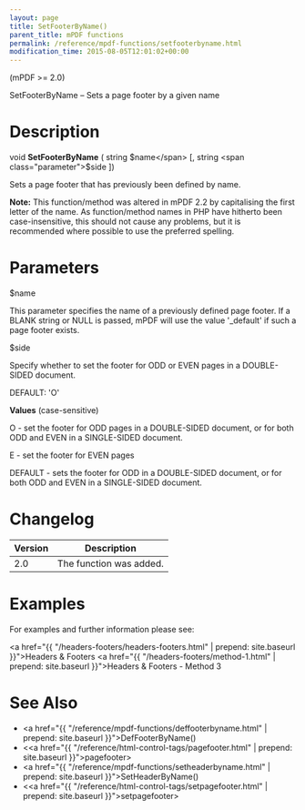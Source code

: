 ```yaml
---
layout: page
title: SetFooterByName()
parent_title: mPDF functions
permalink: /reference/mpdf-functions/setfooterbyname.html
modification_time: 2015-08-05T12:01:02+00:00
---
```


(mPDF >= 2.0)

SetFooterByName – Sets a page footer by a given name

# Description

void **SetFooterByName** ( string <span class="parameter">$name</span> [, string <span class="parameter">$side</span> ])

Sets a page footer that has previously been defined by name.

<div class="alert alert-info" role="alert">
	<strong>Note:</strong> This function/method was altered in mPDF 2.2 by
	capitalising the first letter of the name. As function/method names in PHP have hitherto been case-insensitive,
	this should not cause any problems, but it is recommended where possible to use the preferred spelling.
</div>

# Parameters

<span class="parameter">$name</span>

This parameter specifies the name of a previously defined page footer. If a <span class="smallblock">BLANK</span> string
or <span class="smallblock">NULL</span> is passed, mPDF will use the value '_default' if such a page footer exists.

<span class="parameter">$side</span>

Specify whether to set the footer for <span class="smallblock">ODD</span> or <span class="smallblock">EVEN</span> pages
in a <span class="smallblock">DOUBLE-SIDED</span> document.

<span class="smallblock">DEFAULT</span>: 'O'

**Values** (case-sensitive)

O - set the footer for <span class="smallblock">ODD</span> pages in a <span class="smallblock">DOUBLE-SIDED</span>
document, or for both <span class="smallblock">ODD</span> and <span class="smallblock">EVEN</span> in a
<span class="smallblock">SINGLE-SIDED</span> document.

E - set the footer for <span class="smallblock">EVEN</span> pages

<span class="smallblock">DEFAULT</span> - sets the footer for <span class="smallblock">ODD</span> in a
<span class="smallblock">DOUBLE-SIDED</span> document, or for both <span class="smallblock">ODD</span>
and <span class="smallblock">EVEN</span> in a <span class="smallblock">SINGLE-SIDED</span> document.

# Changelog

<table class="table"> <thead>
<tr> <th>Version</th><th>Description</th> </tr>
</thead> <tbody>
<tr>
<td>2.0</td>
<td>The function was added.</td>
</tr>
</tbody> </table>

# Examples

For examples and further information please see:

<a href="{{ "/headers-footers/headers-footers.html" | prepend: site.baseurl }}">Headers &amp; Footers</a>
<a href="{{ "/headers-footers/method-1.html" | prepend: site.baseurl }}">Headers &amp; Footers - Method 3</a>

# See Also

- <a href="{{ "/reference/mpdf-functions/deffooterbyname.html" | prepend: site.baseurl }}">DefFooterByName()</a>
- &lt;<a href="{{ "/reference/html-control-tags/pagefooter.html" | prepend: site.baseurl }}">pagefooter</a>&gt;
- <a href="{{ "/reference/mpdf-functions/setheaderbyname.html" | prepend: site.baseurl }}">SetHeaderByName()</a>
- &lt;<a href="{{ "/reference/html-control-tags/setpagefooter.html" | prepend: site.baseurl }}">setpagefooter</a>&gt;

